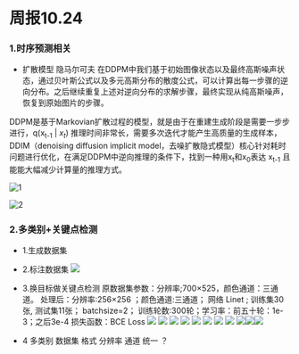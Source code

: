 
# 周报10.24

### 1.时序预测相关
- 扩散模型 隐马尔可夫
在DDPM中我们基于初始图像状态以及最终高斯噪声状态，通过贝叶斯公式以及多元高斯分布的散度公式，可以计算出每一步骤的逆向分布。之后继续重复上述对逆向分布的求解步骤，最终实现从纯高斯噪声，恢复到原始图片的步骤。

DDPM是基于Markovian扩散过程的模型，就是由于在重建生成阶段是需要一步步进行，q(x<sub>t-1</sub> | $x_t$) 推理时间非常长，需要多次迭代才能产生高质量的生成样本，
DDIM（denoising diffusion implicit model，去噪扩散隐式模型）核心针对耗时问题进行优化，在满足DDPM中逆向推理的条件下，找到一种用x<sub>t</sub>和x<sub>0</sub>表达 x<sub>t-1</sub> 且能能大幅减少计算量的推理方式。

![1](images/912.png)

![2](images/509.png)

### 2.多类别+关键点检测 
- 1.生成数据集 
- 2.标注数据集
![](images/微信图片编辑_20231023215616.jpg)
- 3.换目标做关键点检测 
原数据集参数：分辨率;700×525，颜色通道：三通道。
处理后：分辨率:256×256 ；颜色通道:三通道；
网络 Linet ; 训练集30张, 测试集11张； batchsize=2；
训练轮数:300轮；学习率：前五十轮：1e-3；之后3e-4
损失函数：BCE Loss
![](images/100110.jpg) ![](images/100510.jpg) ![](images/101010.jpg) ![](images/102010.jpg) ![](images/103010.jpg) ![](images/104010.jpg) ![](images/105010.jpg) ![](images/106010.jpg) ![](images/107010.jpg)![](images/108010.jpg)![](images/109010.jpg)

- 4 多类别  数据集 格式 分辨率 通道 统一 ？
